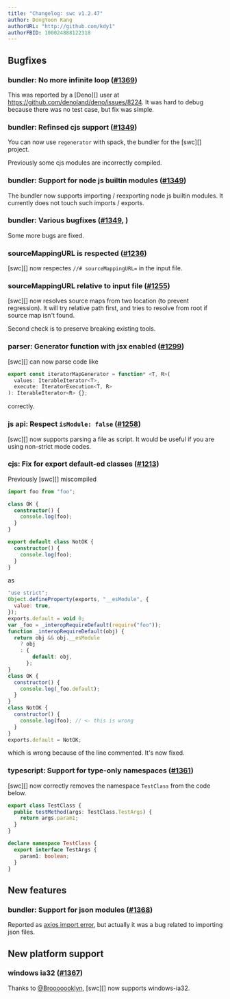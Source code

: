 ```yaml
---
title: "Changelog: swc v1.2.47"
author: DongYoon Kang
authorURL: "http://github.com/kdy1"
authorFBID: 100024888122318
---
```


## Bugfixes

### bundler: No more infinite loop ([#1369](https://github.com/swc-project/swc/pull/1369))

This was reported by a [Deno][] user at https://github.com/denoland/deno/issues/8224. It was hard to debug because there was no test case, but fix was simple.

### bundler: Refinsed cjs support ([#1349](https://github.com/swc-project/swc/pull/1349))

You can now use `regenerator` with spack, the bundler for the [swc][] project.

Previously some cjs modules are incorrectly compiled.

### bundler: Support for node js builtin modules ([#1349](https://github.com/swc-project/swc/pull/1349))

The bundler now supports importing / reexporting node js builtin modules. It currently does not touch such imports / exports.

### bundler: Various bugfixes ([#1349](https://github.com/swc-project/swc/pull/1349), )

Some more bugs are fixed.

### sourceMappingURL is respected ([#1236](https://github.com/swc-project/swc/issues/1236))

[swc][] now respectes `//# sourceMappingURL=` in the input file.

### sourceMappingURL relative to input file ([#1255](https://github.com/swc-project/swc/issues/1255))

[swc][] now resolves source maps from two location (to prevent regression).
It will try relative path first, and tries to resolve from root if source map isn't found.

Second check is to preserve breaking existing tools.

### parser: Generator function with jsx enabled ([#1299](https://github.com/swc-project/swc/issues/1299))

[swc][] can now parse code like

```ts
export const iteratorMapGenerator = function* <T, R>(
  values: IterableIterator<T>,
  execute: IteratorExecution<T, R>
): IterableIterator<R> {};
```

correctly.

### js api: Respect `isModule: false` ([#1258](https://github.com/swc-project/swc/issues/1258))

[swc][] now supports parsing a file as script.
It would be useful if you are using non-strict mode codes.

### cjs: Fix for export default-ed classes ([#1213](https://github.com/swc-project/swc/issues/1213))

Previously [swc][] miscompiled

```ts
import foo from "foo";

class OK {
  constructor() {
    console.log(foo);
  }
}

export default class NotOK {
  constructor() {
    console.log(foo);
  }
}
```

as

```js
"use strict";
Object.defineProperty(exports, "__esModule", {
  value: true,
});
exports.default = void 0;
var _foo = _interopRequireDefault(require("foo"));
function _interopRequireDefault(obj) {
  return obj && obj.__esModule
    ? obj
    : {
        default: obj,
      };
}
class OK {
  constructor() {
    console.log(_foo.default);
  }
}
class NotOK {
  constructor() {
    console.log(foo); // <- this is wrong
  }
}
exports.default = NotOK;
```

which is wrong because of the line commented. It's now fixed.

### typescript: Support for type-only namespaces ([#1361](https://github.com/swc-project/swc/pull/1361))

[swc][] now correctly removes the namespace `TestClass` from the code below.

```ts
export class TestClass {
  public testMethod(args: TestClass.TestArgs) {
    return args.param1;
  }
}

declare namespace TestClass {
  export interface TestArgs {
    param1: boolean;
  }
}
```

## New features

### bundler: Support for json modules ([#1368](https://github.com/swc-project/swc/pull/1368))

Reported as [axios import error](https://github.com/swc-project/swc/issues/1225), but actually it was a bug related to importing json files.

## New platform support

### windows ia32 ([#1367](https://github.com/swc-project/swc/pull/1367))

Thanks to [@Brooooooklyn](https://github.com/Brooooooklyn), [swc][] now supports windows-ia32.
